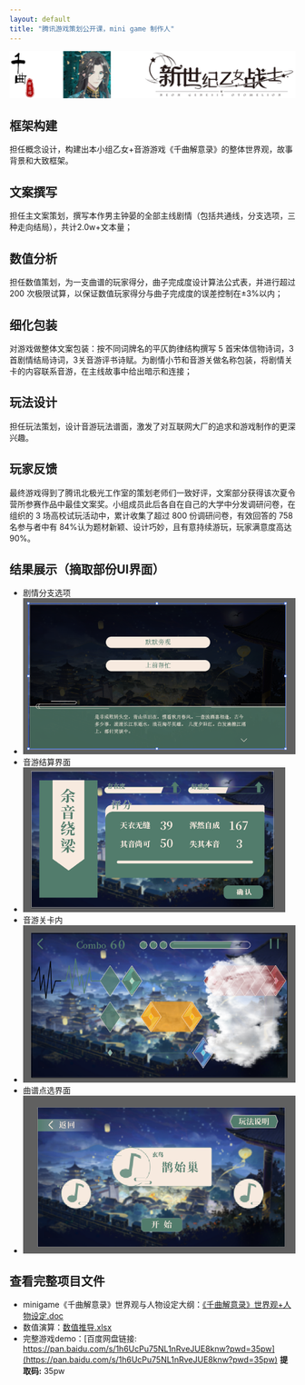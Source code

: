 ```yaml
---
layout: default
title: "腾讯游戏策划公开课，mini game 制作人"
---
```

![logo](image/logo.jpg)


## 框架构建
担任概念设计，构建出本小组乙女+音游游戏《千曲解意录》的整体世界观，故事背景和大致框架。

## 文案撰写
担任主文案策划，撰写本作男主钟晏的全部主线剧情（包括共通线，分支选项，三种走向结局），共计2.0w+文本量；

## 数值分析
担任数值策划，为一支曲谱的玩家得分，曲子完成度设计算法公式表，并进行超过 200 次极限试算，以保证数值玩家得分与曲子完成度的误差控制在±3%以内；

## 细化包装
对游戏做整体文案包装：按不同词牌名的平仄韵律结构撰写 5 首宋体信物诗词，3 首剧情结局诗词，3关音游评书诗赋。为剧情小节和音游关做名称包装，将剧情关卡的内容联系音游，在主线故事中给出暗示和连接；

## 玩法设计
担任玩法策划，设计音游玩法谱面，激发了对互联网大厂的追求和游戏制作的更深兴趣。

## 玩家反馈
最终游戏得到了腾讯北极光工作室的策划老师们一致好评，文案部分获得该次夏令营所参赛作品中最佳文案奖。小组成员此后各自在自己的大学中分发调研问卷，在组织的 3 场高校试玩活动中，累计收集了超过 800
份调研问卷，有效回答的 758 名参与者中有 84%认为题材新颖、设计巧妙，且有意持续游玩，玩家满意度高达90%。


## 结果展示（摘取部份UI界面）
- 剧情分支选项
- ![分支选项](image/分支选项.png)
- 音游结算界面
- ![结算界面](image/结算界面.png)
- 音游关卡内
- ![音游关卡内](image/音游关卡内.png)
- 曲谱点选界面
- ![音游点选界面](image/音游点选界面.png)

## 查看完整项目文件
- minigame《千曲解意录》世界观与人物设定大纲：[《千曲解意录》世界观+人物设定.doc](pdf/《百物行》世界观+人物设定.doc)
- 数值演算：[数值推导.xlsx](pdf/推导.xlsx)
- 完整游戏demo：[百度网盘链接: https://pan.baidu.com/s/1h6UcPu75NL1nRveJUE8knw?pwd=35pw](https://pan.baidu.com/s/1h6UcPu75NL1nRveJUE8knw?pwd=35pw) **提取码:** 35pw
